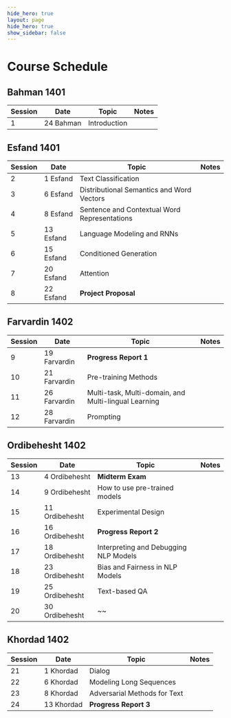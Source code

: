 ```yaml
---
hide_hero: true
layout: page
hide_hero: true
show_sidebar: false
---
```


# Course Schedule

## Bahman 1401

| Session 	| Date	| Topic | Notes |
|------|------|------|------|
| 1 | 24 Bahman | Introduction	|  |


## Esfand 1401

| Session 	| Date	| Topic | Notes |
|------|------|------|------|
| 2 | 1 Esfand | Text Classification |  |
| 3 | 6 Esfand | Distributional Semantics and Word Vectors | |
| 4 | 8 Esfand  | Sentence and Contextual Word Representations	| |
| 5 | 13 Esfand  | Language Modeling and RNNs |  |
| 6 | 15 Esfand  | Conditioned Generation | |
| 7 | 20 Esfand | Attention | |
| 8 | 22 Esfand | **Project Proposal** ||

## Farvardin 1402

| Session 	| Date	| Topic | Notes |
|------|------|------|------|
| 9 | 19 Farvardin | **Progress Report 1** ||
| 10 | 21 Farvardin | Pre-training Methods | |
| 11 | 26 Farvardin | Multi-task, Multi-domain, and Multi-lingual Learning | |
| 12 | 28 Farvardin | Prompting | |

## Ordibehesht 1402

| Session 	| Date	| Topic | Notes |
|------|------|------|------|
| 13 | 4 Ordibehesht | **Midterm Exam** ||
| 14 | 9 Ordibehesht | How to use pre-trained models | |
| 15 | 11 Ordibehesht | Experimental Design | |
| 16 | 16 Ordibehesht | **Progress Report 2**| |
| 17 | 18 Ordibehesht | Interpreting and Debugging NLP Models ||
| 18 | 23 Ordibehesht | Bias and Fairness in NLP Models | |
| 19 | 25 Ordibehesht | Text-based QA ||
| 20 | 30 Ordibehesht | ~~ | |


## Khordad 1402

| Session 	| Date	| Topic | Notes |
|------|------|------|------|
| 21 | 1 Khordad | Dialog ||
| 22 | 6 Khordad | Modeling Long Sequences | |
| 23 | 8 Khordad | Adversarial Methods for Text | |
| 24 | 13 Khordad |  **Progress Report 3** ||

